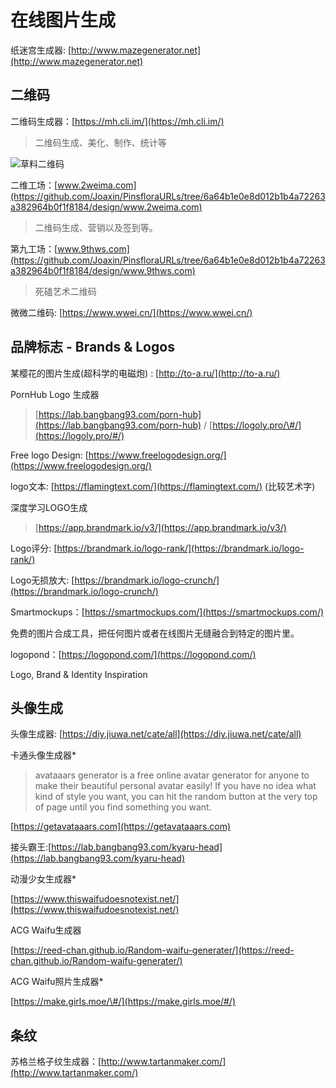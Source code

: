 # 在线图片生成

纸迷宫生成器: [http://www.mazegenerator.net](http://www.mazegenerator.net)

## 二维码

二维码生成器：[https://mh.cli.im/](https://mh.cli.im/)

> 二维码生成、美化、制作、统计等

![&#x8349;&#x6599;&#x4E8C;&#x7EF4;&#x7801;](https://i.imgur.com/NqIFL7t.png)

二维工场：[www.2weima.com](https://github.com/Joaxin/PinsfloraURLs/tree/6a64b1e0e8d012b1b4a72263a382964b0f1f8184/design/www.2weima.com)

> 二维码生成、营销以及签到等。

第九工场：[www.9thws.com](https://github.com/Joaxin/PinsfloraURLs/tree/6a64b1e0e8d012b1b4a72263a382964b0f1f8184/design/www.9thws.com)

> 死磕艺术二维码

微微二维码: [https://www.wwei.cn/](https://www.wwei.cn/)

## 品牌标志 - Brands & Logos

某樱花的图片生成\(超科学的电磁炮\) : [http://to-a.ru/](http://to-a.ru/)

PornHub Logo 生成器

> [https://lab.bangbang93.com/porn-hub](https://lab.bangbang93.com/porn-hub) / [https://logoly.pro/\#/](https://logoly.pro/#/)

Free logo Design: [https://www.freelogodesign.org/](https://www.freelogodesign.org/)

logo文本: [https://flamingtext.com/](https://flamingtext.com/) \(比较艺术字\)

深度学习LOGO生成

> [https://app.brandmark.io/v3/](https://app.brandmark.io/v3/)

Logo评分: [https://brandmark.io/logo-rank/](https://brandmark.io/logo-rank/)

Logo无损放大: [https://brandmark.io/logo-crunch/](https://brandmark.io/logo-crunch/)

Smartmockups：[https://smartmockups.com/](https://smartmockups.com/)

免费的图片合成工具，把任何图片或者在线图片无缝融合到特定的图片里。

logopond：[https://logopond.com/](https://logopond.com/)

Logo, Brand & Identity Inspiration

## 头像生成

头像生成器: [https://diy.jiuwa.net/cate/all](https://diy.jiuwa.net/cate/all)

卡通头像生成器\*

> avataaars generator is a free online avatar generator for anyone to make their beautiful personal avatar easily! If you have no idea what kind of style you want, you can hit the random button at the very top of page until you find something you want.

[https://getavataaars.com](https://getavataaars.com)

接头霸王:[https://lab.bangbang93.com/kyaru-head](https://lab.bangbang93.com/kyaru-head)

动漫少女生成器\*

[https://www.thiswaifudoesnotexist.net/](https://www.thiswaifudoesnotexist.net/)

ACG Waifu生成器

[https://reed-chan.github.io/Random-waifu-generater/](https://reed-chan.github.io/Random-waifu-generater/)

ACG Waifu照片生成器\*

[https://make.girls.moe/\#/](https://make.girls.moe/#/)

## 条纹

苏格兰格子纹生成器：[http://www.tartanmaker.com/](http://www.tartanmaker.com/)

